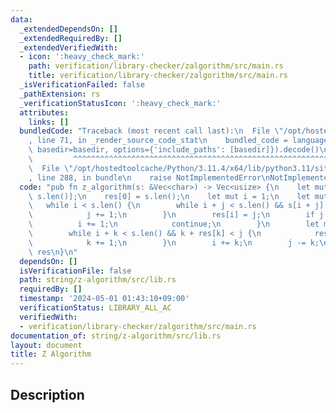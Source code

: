 ```yaml
---
data:
  _extendedDependsOn: []
  _extendedRequiredBy: []
  _extendedVerifiedWith:
  - icon: ':heavy_check_mark:'
    path: verification/library-checker/zalgorithm/src/main.rs
    title: verification/library-checker/zalgorithm/src/main.rs
  _isVerificationFailed: false
  _pathExtension: rs
  _verificationStatusIcon: ':heavy_check_mark:'
  attributes:
    links: []
  bundledCode: "Traceback (most recent call last):\n  File \"/opt/hostedtoolcache/Python/3.11.4/x64/lib/python3.11/site-packages/onlinejudge_verify/documentation/build.py\"\
    , line 71, in _render_source_code_stat\n    bundled_code = language.bundle(stat.path,\
    \ basedir=basedir, options={'include_paths': [basedir]}).decode()\n          \
    \         ^^^^^^^^^^^^^^^^^^^^^^^^^^^^^^^^^^^^^^^^^^^^^^^^^^^^^^^^^^^^^^^^^^^^^^^^^^^^^^^^^\n\
    \  File \"/opt/hostedtoolcache/Python/3.11.4/x64/lib/python3.11/site-packages/onlinejudge_verify/languages/rust.py\"\
    , line 288, in bundle\n    raise NotImplementedError\nNotImplementedError\n"
  code: "pub fn z_algorithm(s: &Vec<char>) -> Vec<usize> {\n    let mut res = vec![0;\
    \ s.len()];\n    res[0] = s.len();\n    let mut i = 1;\n    let mut j = 0;\n \
    \   while i < s.len() {\n        while i + j < s.len() && s[i + j] == s[j] {\n\
    \            j += 1;\n        }\n        res[i] = j;\n        if j == 0 {\n  \
    \          i += 1;\n            continue;\n        }\n        let mut k = 1;\n\
    \        while i + k < s.len() && k + res[k] < j {\n            res[i + k] = res[k];\n\
    \            k += 1;\n        }\n        i += k;\n        j -= k;\n    }\n   \
    \ res\n}\n"
  dependsOn: []
  isVerificationFile: false
  path: string/z-algorithm/src/lib.rs
  requiredBy: []
  timestamp: '2024-05-01 01:43:10+09:00'
  verificationStatus: LIBRARY_ALL_AC
  verifiedWith:
  - verification/library-checker/zalgorithm/src/main.rs
documentation_of: string/z-algorithm/src/lib.rs
layout: document
title: Z Algorithm
---
```


## Description
